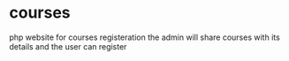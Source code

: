 # courses
php website for courses registeration 
the admin will share courses with its details and the user can register 
